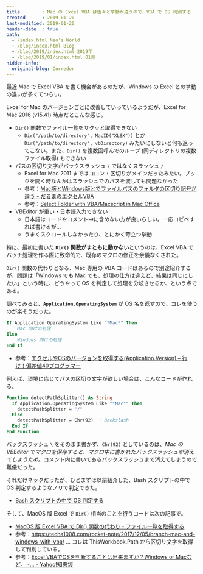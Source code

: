 ```yaml
---
title        : Mac の Excel VBA は色々と挙動が違うので、VBA で OS 判別する
created      : 2019-01-20
last-modified: 2019-01-20
header-date  : true
path:
  - /index.html Neo's World
  - /blog/index.html Blog
  - /blog/2019/index.html 2019年
  - /blog/2019/01/index.html 01月
hidden-info:
  original-blog: Corredor
---
```


最近 Mac で Excel VBA を書く機会があるのだが、Windows の Excel との挙動の違いが多くてつらい。

Excel for Mac のバージョンごとに改善していっているようだが、Excel for Mac 2016 (v15.41) 時点だとこんな感じ。

- `Dir()` 関数でファイル一覧をサクッと取得できない
  - `Dir("/path/to/directory", MacID("XLSX"))` とか `Dir("/path/to/directory", vbDirectory)` みたいにしないと何も返ってこない。また、`Dir()` を複数回呼んでのループ (同ディレクトリの複数ファイル取得) もできない
- パスの区切り文字がバックスラッシュ `\` ではなくスラッシュ `/`
  - Excel for Mac 2011 まではコロン `:` 区切りがメインだったみたい。ブックを開く時なんかはスラッシュでのパスを渡しても問題なかった
  - 参考：[Mac版とWindows版とでファイルパスのフォルダの区切り記号が違う - だるまのエクセルVBA](http://darumaexcel.uijin.com/info/pause.html)
  - 参考：[Select Folder with VBA/Macscript in Mac Office](https://www.rondebruin.nl/mac/mac017.htm)
- VBEditor が重い・日本語入力できない
  - 日本語はコードやコメント中に含めない方が良いらしい。一応コピペすれば書けるが…
  - うまくスクロールしなかったり、とにかく苛立つ挙動

特に、最初に書いた **`Dir()` 関数がまともに動かない**というのは、Excel VBA でバッチ処理を作る際に致命的で、既存のマクロの修正を余儀なくされた。

`Dir()` 関数の代わりとなる、Mac 専用の VBA コードはあるので別途紹介するが、問題は「Windows でも Mac でも、処理の仕方は違えど、結果は同じにしたい」という時に、どうやって OS を判定して処理を分岐させるか、という点である。

調べてみると、**`Application.OperatingSystem`** が OS 名を返すので、コレを使うのが楽そうだった。

```vb
If Application.OperatingSystem Like "*Mac*" Then
  ' Mac 向けの処理
Else
  ' Windows 向けの処理
End If
```

- 参考：[エクセルやOSのバージョンを取得する(Application.Version) – 行け！偏差値40プログラマー](http://hensa40.cutegirl.jp/archives/465)

例えば、環境に応じてパスの区切り文字が欲しい場合は、こんなコードが作れる。

```vb
Function detectPathSplitter() As String
  If Application.OperatingSystem Like "*Mac*" Then
    detectPathSplitter = "/"
  Else
    detectPathSplitter = Chr(92)  ' Backslash
  End If
End Function
```

バックスラッシュ `\` をそのまま書かず、`Chr(92)` としているのは、_Mac の VBEditor でマクロを保存すると、マクロ中に書かれたバックスラッシュが消えてしまうため_。コメント内に書いてあるバックスラッシュまで消えてしまうので難儀だった。

それだけネックだったが、ひとまずは以前紹介した、Bash スクリプトの中で OS 判定するようなノリで判定できた。

- [Bash スクリプトの中で OS 判定する](/blog/2017/12/15-02.html)

そして、MacOS 版 Excel で `Dir()` 相当のことを行うコードは次の記事で。

- [MacOS 版 Excel VBA で Dir() 関数の代わり・ファイル一覧を取得する](/blog/2019/01/21-02.html)
- 参考：<https://techa1008.com/rocket-note/2017/12/05/branch-mac-and-windows-with-vba/> … コレは ThisWorkbook.Path から区切り文字を取得して判別している。
- 参考：[Excel VBAでOSを判断することは出来ますか？Windows or Macなど。 -... - Yahoo!知恵袋](https://detail.chiebukuro.yahoo.co.jp/qa/question_detail/q1399944313)
